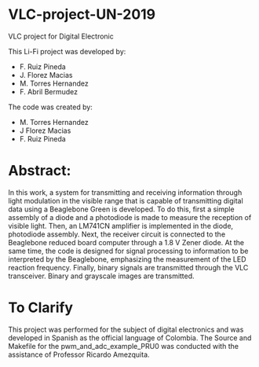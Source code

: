 # VLC-project-UN-2019
VLC project for Digital Electronic

This Li-Fi project was developed by:

- F. Ruiz Pineda
- J. Florez Macias
- M. Torres Hernandez
- F. Abril Bermudez

The code was created by:

- M. Torres Hernandez
- J Florez Macias
- F. Ruiz Pineda

# Abstract: 

In this work, a system for transmitting and receiving information through light modulation in the visible range that is capable of transmitting digital data using a Beaglebone Green is developed. To do this, first a simple assembly of a diode and a photodiode is made to measure the reception of visible light. Then, an LM741CN amplifier is implemented in the diode, photodiode assembly. Next, the receiver circuit is connected to the Beaglebone reduced board computer through a 1.8 V Zener diode. At the same time, the code is designed for signal processing to information to be interpreted by the Beaglebone, emphasizing the measurement of the LED reaction frequency. Finally, binary signals are transmitted through the VLC transceiver. Binary and grayscale images are transmitted.


# To Clarify

This project was performed for the subject of digital electronics and was developed in Spanish as the official language of Colombia.
The Source and Makefile for the pwm_and_adc_example_PRU0 was conducted with the assistance of Professor Ricardo Amezquita.

